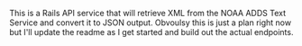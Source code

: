 This is a Rails API service that will retrieve XML from the NOAA ADDS Text Service and convert it to JSON output.
Obvoulsy this is just a plan right now but I'll update the readme as I get started and build out the actual endpoints.

